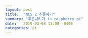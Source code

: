 ```yaml
---
layout: post
title:  "NCS 2 추론하기"
summary: "추론시키기 in raspberry pi"
date:   2019-03-08 13:00 -0400
categories: pi
---
```

